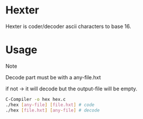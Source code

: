 # Hexter
Hexter is coder/decoder ascii characters to base 16.
# Usage
> [!NOTE]
> Decode part must be with a any-file.hxt
> 
> if not -> it will decode but the output-file will be empty.
```bash
C-Compiler -o hex hex.c
./hex [any-file] [file.hxt] # code
./hex [file.hxt] [any-file] # decode 
```
